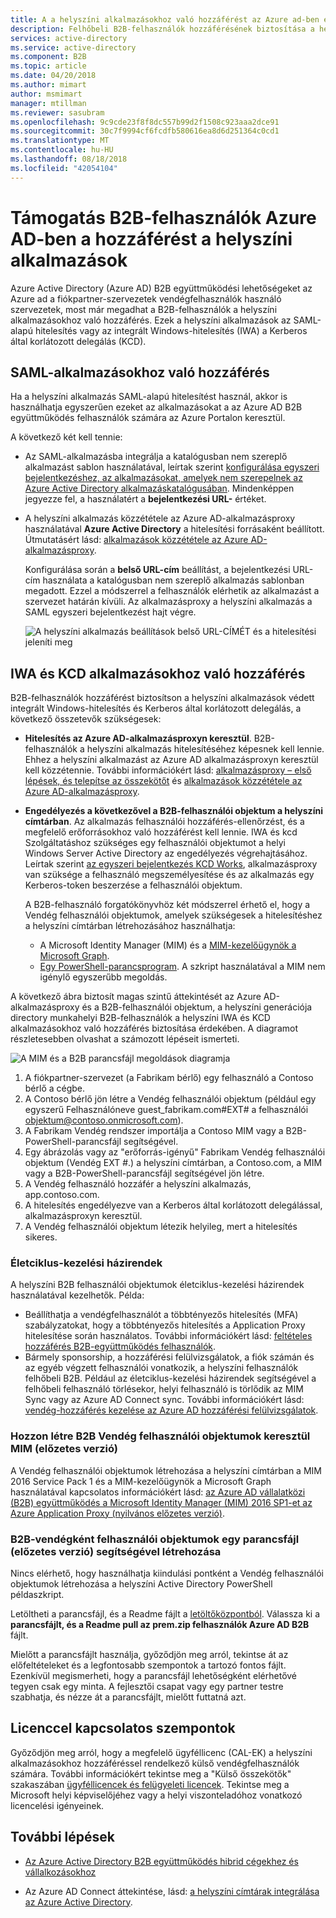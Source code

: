 ```yaml
---
title: A a helyszíni alkalmazásokhoz való hozzáférést az Azure ad-ben engedélyezési B2B-felhasználók |} A Microsoft Docs
description: Felhőbeli B2B-felhasználók hozzáférésének biztosítása a helyszíni alkalmazásokba az Azure AD B2B együttműködés mutatja.
services: active-directory
ms.service: active-directory
ms.component: B2B
ms.topic: article
ms.date: 04/20/2018
ms.author: mimart
author: msmimart
manager: mtillman
ms.reviewer: sasubram
ms.openlocfilehash: 9c9cde23f8f8dc557b99d2f1508c923aaa2dce91
ms.sourcegitcommit: 30c7f9994cf6fcdfb580616ea8d6d251364c0cd1
ms.translationtype: MT
ms.contentlocale: hu-HU
ms.lasthandoff: 08/18/2018
ms.locfileid: "42054104"
---
```

# <a name="grant-b2b-users-in-azure-ad-access-to-your-on-premises-applications"></a>Támogatás B2B-felhasználók Azure AD-ben a hozzáférést a helyszíni alkalmazások

Azure Active Directory (Azure AD) B2B együttműködési lehetőségeket az Azure ad a fiókpartner-szervezetek vendégfelhasználók használó szervezetek, most már megadhat a B2B-felhasználók a helyszíni alkalmazásokhoz való hozzáférés. Ezek a helyszíni alkalmazások az SAML-alapú hitelesítés vagy az integrált Windows-hitelesítés (IWA) a Kerberos által korlátozott delegálás (KCD).

## <a name="access-to-saml-apps"></a>SAML-alkalmazásokhoz való hozzáférés

Ha a helyszíni alkalmazás SAML-alapú hitelesítést használ, akkor is használhatja egyszerűen ezeket az alkalmazásokat a az Azure AD B2B együttműködés felhasználók számára az Azure Portalon keresztül.

A következő két kell tennie:

- Az SAML-alkalmazásba integrálja a katalógusban nem szereplő alkalmazást sablon használatával, leírtak szerint [konfigurálása egyszeri bejelentkezéshez, az alkalmazásokat, amelyek nem szerepelnek az Azure Active Directory alkalmazáskatalógusában](../active-directory-saas-custom-apps.md). Mindenképpen jegyezze fel, a használatért a **bejelentkezési URL-** értéket.
-  A helyszíni alkalmazás közzététele az Azure AD-alkalmazásproxy használatával **Azure Active Directory** a hitelesítési forrásaként beállított. Útmutatásért lásd: [alkalmazások közzététele az Azure AD-alkalmazásproxy](../manage-apps/application-proxy-publish-azure-portal.md). 

   Konfigurálása során a **belső URL-cím** beállítást, a bejelentkezési URL-cím használata a katalógusban nem szereplő alkalmazás sablonban megadott. Ezzel a módszerrel a felhasználók elérhetik az alkalmazást a szervezet határán kívüli. Az alkalmazásproxy a helyszíni alkalmazás a SAML egyszeri bejelentkezést hajt végre.
 
   ![A helyszíni alkalmazás beállítások belső URL-CÍMÉT és a hitelesítési jeleníti meg](media/hybrid-cloud-to-on-premises/OnPremAppSettings.PNG)

## <a name="access-to-iwa-and-kcd-apps"></a>IWA és KCD alkalmazásokhoz való hozzáférés

B2B-felhasználók hozzáférést biztosítson a helyszíni alkalmazások védett integrált Windows-hitelesítés és Kerberos által korlátozott delegálás, a következő összetevők szükségesek:

- **Hitelesítés az Azure AD-alkalmazásproxyn keresztül**. B2B-felhasználók a helyszíni alkalmazás hitelesítéséhez képesnek kell lennie. Ehhez a helyszíni alkalmazást az Azure AD alkalmazásproxyn keresztül kell közzétennie. További információkért lásd: [alkalmazásproxy – első lépések, és telepítse az összekötőt](../manage-apps/application-proxy-enable.md) és [alkalmazások közzététele az Azure AD-alkalmazásproxy](../manage-apps/application-proxy-publish-azure-portal.md).
- **Engedélyezés a következővel a B2B-felhasználói objektum a helyszíni címtárban**. Az alkalmazás felhasználói hozzáférés-ellenőrzést, és a megfelelő erőforrásokhoz való hozzáférést kell lennie. IWA és kcd Szolgáltatáshoz szükséges egy felhasználói objektumot a helyi Windows Server Active Directory az engedélyezés végrehajtásához. Leírtak szerint [az egyszeri bejelentkezés KCD Works](../manage-apps/application-proxy-configure-single-sign-on-with-kcd.md#how-single-sign-on-with-kcd-works), alkalmazásproxy van szüksége a felhasználó megszemélyesítése és az alkalmazás egy Kerberos-token beszerzése a felhasználói objektum. 

   A B2B-felhasználó forgatókönyvhöz két módszerrel érhető el, hogy a Vendég felhasználói objektumok, amelyek szükségesek a hitelesítéshez a helyszíni címtárban létrehozásához használhatja:

   - A Microsoft Identity Manager (MIM) és a [MIM-kezelőügynök a Microsoft Graph](#create-b2b-guest-user-objects-through-mim-preview). 
   - [Egy PowerShell-parancsprogram](#create-b2b-guest-user-objects-through-a-script-preview). A szkript használatával a MIM nem igénylő egyszerűbb megoldás. 

A következő ábra biztosít magas szintű áttekintését az Azure AD-alkalmazásproxy és a B2B-felhasználói objektum, a helyszíni generációja directory munkahelyi B2B-felhasználók a helyszíni IWA és KCD alkalmazásokhoz való hozzáférés biztosítása érdekében. A diagramot részletesebben olvashat a számozott lépéseit ismerteti.

![A MIM és a B2B parancsfájl megoldások diagramja](media/hybrid-cloud-to-on-premises/MIMScriptSolution.PNG)

1.  A fiókpartner-szervezet (a Fabrikam bérlő) egy felhasználó a Contoso bérlő a cégbe.
2.  A Contoso bérlő jön létre a Vendég felhasználói objektum (például egy egyszerű Felhasználóneve guest_fabrikam.com#EXT# a felhasználói objektum@contoso.onmicrosoft.com).
3.  A Fabrikam Vendég rendszer importálja a Contoso MIM vagy a B2B-PowerShell-parancsfájl segítségével.
4.  Egy ábrázolás vagy az "erőforrás-igényű" Fabrikam Vendég felhasználói objektum (Vendég EXT #.) a helyszíni címtárban, a Contoso.com, a MIM vagy a B2B-PowerShell-parancsfájl segítségével jön létre.
5.  A Vendég felhasználó hozzáfér a helyszíni alkalmazás, app.contoso.com.
6.  A hitelesítés engedélyezve van a Kerberos által korlátozott delegálással, alkalmazásproxyn keresztül. 
7.  A Vendég felhasználói objektum létezik helyileg, mert a hitelesítés sikeres.

### <a name="lifecycle-management-policies"></a>Életciklus-kezelési házirendek

A helyszíni B2B felhasználói objektumok életciklus-kezelési házirendek használatával kezelhetők. Példa:

- Beállíthatja a vendégfelhasználót a többtényezős hitelesítés (MFA) szabályzatokat, hogy a többtényezős hitelesítés a Application Proxy hitelesítése során használatos. További információkért lásd: [feltételes hozzáférés B2B-együttműködés felhasználók](conditional-access.md).
- Bármely sponsorship, a hozzáférési felülvizsgálatok, a fiók számán és az egyéb végzett felhasználói vonatkozik, a helyszíni felhasználók felhőbeli B2B. Például az életciklus-kezelési házirendek segítségével a felhőbeli felhasználó törlésekor, helyi felhasználó is törlődik az MIM Sync vagy az Azure AD Connect sync. További információkért lásd: [vendég-hozzáférés kezelése az Azure AD hozzáférési felülvizsgálatok](../active-directory-azure-ad-controls-manage-guest-access-with-access-reviews.md).

### <a name="create-b2b-guest-user-objects-through-mim-preview"></a>Hozzon létre B2B Vendég felhasználói objektumok keresztül MIM (előzetes verzió)

A Vendég felhasználói objektumok létrehozása a helyszíni címtárban a MIM 2016 Service Pack 1 és a MIM-kezelőügynök a Microsoft Graph használatával kapcsolatos információkért lásd: [az Azure AD vállalatközi (B2B) együttműködés a Microsoft Identity Manager (MIM) 2016 SP1-et az Azure Application Proxy (nyilvános előzetes verzió)](https://docs.microsoft.com/microsoft-identity-manager/microsoft-identity-manager-2016-graph-b2b-scenario).

### <a name="create-b2b-guest-user-objects-through-a-script-preview"></a>B2B-vendégként felhasználói objektumok egy parancsfájl (előzetes verzió) segítségével létrehozása

Nincs elérhető, hogy használhatja kiindulási pontként a Vendég felhasználói objektumok létrehozása a helyszíni Active Directory PowerShell példaszkript.

Letöltheti a parancsfájl, és a Readme fájlt a [letöltőközpontból](https://www.microsoft.com/download/details.aspx?id=51495). Válassza ki a **parancsfájlt, és a Readme pull az prem.zip felhasználók Azure AD B2B** fájlt.

Mielőtt a parancsfájlt használja, győződjön meg arról, tekintse át az előfeltételeket és a legfontosabb szempontok a tartozó fontos fájlt. Ezenkívül megismerheti, hogy a parancsfájl lehetőségként elérhetővé tegyen csak egy minta. A fejlesztői csapat vagy egy partner testre szabhatja, és nézze át a parancsfájlt, mielőtt futtatná azt.

## <a name="license-considerations"></a>Licenccel kapcsolatos szempontok

Győződjön meg arról, hogy a megfelelő ügyféllicenc (CAL-EK) a helyszíni alkalmazásokhoz hozzáféréssel rendelkező külső vendégfelhasználók számára. További információkért tekintse meg a "Külső összekötők" szakaszában [ügyféllicencek és felügyeleti licencek](https://www.microsoft.com/licensing/product-licensing/client-access-license.aspx). Tekintse meg a Microsoft helyi képviselőjéhez vagy a helyi viszonteladóhoz vonatkozó licencelési igényeinek.

## <a name="next-steps"></a>További lépések

- [Az Azure Active Directory B2B együttműködés hibrid cégekhez és vállalkozásokhoz](hybrid-organizations.md)

- Az Azure AD Connect áttekintése, lásd: [a helyszíni címtárak integrálása az Azure Active Directory](../connect/active-directory-aadconnect.md).

